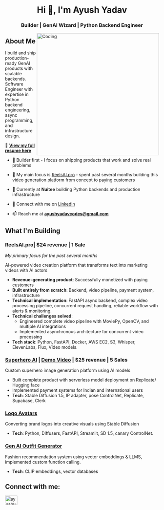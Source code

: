 <h1 align="center">Hi 👋, I'm Ayush Yadav</h1>
<h3 align="center">Builder | GenAI Wizard | Python Backend Engineer</h3>
<img align="right" alt="Coding" width="400" src="https://cdn.dribbble.com/users/1124806/screenshots/4876982/ezgif.com-optimize.gif">

## About Me
I build and ship production-ready GenAI products with scalable backends. Software Engineer with expertise in Python backend engineering, async programming, and infrastructure design.

📄 **[View my full resume here](https://drive.google.com/file/d/1HvAzCIy_CgqiVdOOeWS_p3EFJ8w-fb9n)**

- 🔨 Builder first - I focus on shipping products that work and solve real problems
  
- 🔭 My main focus is [ReelsAI.pro](https://reelsai.pro) - spent past several months building this video generation platform from concept to paying customers
  
- 💼 Currently at **Nuitee** building Python backends and production infrastructure

- 📝 Connect with me on [LinkedIn](https://linkedin.com/in/ayushunleashed)

- 📫 Reach me at **ayushyadavcodes@gmail.com**

## What I'm Building

### [ReelsAI.pro](https://reelsai.pro)| $24 revenue | 1 Sale
*My primary focus for the past several months*

AI-powered video creation platform that transforms text into marketing videos with AI actors
- **Revenue-generating product**: Successfully monetized with paying customers
- **Built entirely from scratch**: Backend, video pipeline, payment system, infrastructure
- **Technical implementation**: FastAPI async backend, complex video processing pipeline, concurrent request handling, reliable workflow with alerts & monitoring.
- **Technical challenges solved**: 
  - Engineered complete video pipeline with MoviePy, OpenCV, and multiple AI integrations
  - Implemented asynchronous architecture for concurrent video processing
- **Tech stack**: Python, FastAPI, Docker, AWS EC2, S3, Whisper, ElevenLabs, Flux, Video models.

### [Superhero AI](https://github.com/AyushUnleashed/shai-gateway) | [Demo Video](https://youtu.be/1Pk3JBxMvLg?si=mp1Yee5Gsil4rFxi) | $25 revenue | 5 Sales
Custom superhero image generation platform using AI models
- Built complete product with serverless model deployment on Replicate/ Hugging face
- Implemented payment systems for Indian and international users
- **Tech**: Stable Diffusion 1.5, IP adapter, pose ControlNet, Replicate, Supabase, Clerk

### [Logo Avatars](https://github.com/AyushUnleashed/logo-avatars-pipeline)
Converting brand logos into creative visuals using Stable Diffusion
- **Tech**: Python, Diffusers, FastAPI, Streamlit, SD 1.5, canary ControlNet.

### [Gen AI Outfit Generator](https://github.com/AyushUnleashed/flipkart-grid-5)
Fashion recommendation system using vector embeddings & LLMS, implemented custom function calling. 
- **Tech**: CLIP embeddings, vector databases

## Connect with me:
<p align="left">
<a href="https://linkedin.com/in/ayushunleashed" target="blank"><img align="center" src="https://raw.githubusercontent.com/rahuldkjain/github-profile-readme-generator/master/src/images/icons/Social/linked-in-alt.svg" alt="ayushunleashed" height="30" width="40" /></a>
</p>
